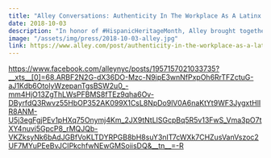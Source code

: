 ```yaml
---
title: "Alley Conversations: Authenticity In The Workplace As A Latinx Professional"
date: 2018-10-03
description: "In honor of #HispanicHeritageMonth, Alley brought together 5 dynamic Latinx leaders for a candid conversation on the value of embracing your authenticity in the business world."
image: "/assets/img/press/2018-10-03-alley.jpg"
link: https://www.alley.com/post/authenticity-in-the-workplace-as-a-latinx-professional
---
```


https://www.facebook.com/alleynyc/posts/1957157021033735?__xts__[0]=68.ARBF2N2G-dX36DO-Mzc-N9ipE3wnNfPxpOh6RrTFZctuG-aJ1Kdb6OtolyWzepanTgsBSW2u0_-mm4HjO13ZgThLWsPFBMS8fTEz9qha6Ov-DByrfdQ3Rwvz55HbOP352AK099X1CsL8NpDo9lV0A6naKtYt9WF3JygxtHlIR8ANM-U5j3egFgjPEv1pHXq75Onymj4Km_2JX9tNtLlSGcpBq5R5v13FwS_Vma3pO7tXY4nuvi5GpcP8_rMQJQb-VKZksyNk6bAdJGBfVoKLTDYRPGB8bH8suY3nIT7cWXk7CHZusVanVszoc2UF7MYuPEeBvJCIPkchfwNEwGMSoiisDQ&__tn__=-R
